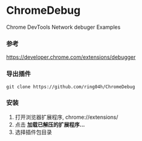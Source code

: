 # ChromeDebug
Chrome DevTools Network debuger Examples

### 参考
https://developer.chrome.com/extensions/debugger   

### 导出插件   
```
git clone https://github.com/ring04h/ChromeDebug   
```

### 安装
1. 打开浏览器扩展程序, chrome://extensions/   
2. 点击 **加载已解压的扩展程序...**   
3. 选择插件包目录
